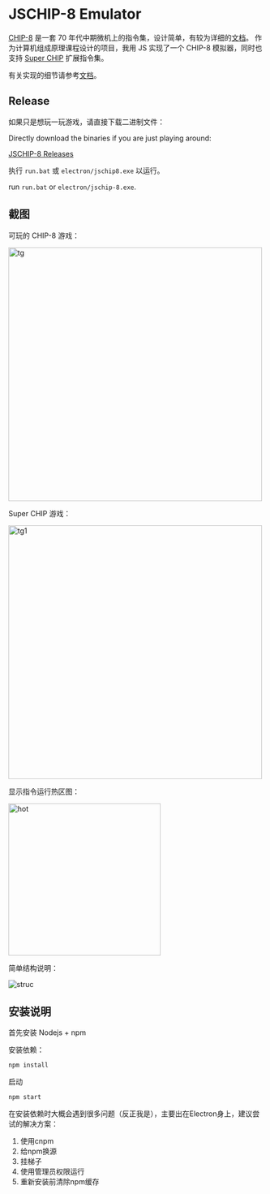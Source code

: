 # JSCHIP-8 Emulator

[CHIP-8](https://en.wikipedia.org/wiki/CHIP-8) 是一套 70 年代中期微机上的指令集，设计简单，有较为详细的[文档](http://devernay.free.fr/hacks/chip8/C8TECH10.HTM)。 作为计算机组成原理课程设计的项目，我用 JS 实现了一个 CHIP-8 模拟器，同时也支持 [Super CHIP](http://devernay.free.fr/hacks/chip8/schip.txt) 扩展指令集。

有关实现的细节请参考[文档](https://sine-img-bed.oss-cn-beijing.aliyuncs.com/projects/jschip8/JSCHIP-8_doc.pdf)。

## Release

如果只是想玩一玩游戏，请直接下载二进制文件：

Directly download the binaries if you are just playing around:

[JSCHIP-8 Releases](https://github.com/ssine/JSCHIP-8/releases)

执行 `run.bat` 或 `electron/jschip8.exe` 以运行。

run `run.bat` or `electron/jschip-8.exe`.

## 截图

可玩的 CHIP-8 游戏：

<img alt="tg" src="https://sine-img-bed.oss-cn-beijing.aliyuncs.com/projects/jschip8/typical_games.png" width=500px/>

Super CHIP 游戏：

<img alt="tg1" src="https://sine-img-bed.oss-cn-beijing.aliyuncs.com/projects/jschip8/typical_games2.png" width=500px/>

显示指令运行热区图：

<img alt="hot" src="https://sine-img-bed.oss-cn-beijing.aliyuncs.com/projects/jschip8/hot_region.png" width=300px/>

简单结构说明：

<img alt="struc" src="https://sine-img-bed.oss-cn-beijing.aliyuncs.com/projects/jschip8/softstruc.png"/>

## 安装说明

首先安装 Nodejs + npm

安装依赖：

```bash
npm install
```

启动

```bash
npm start
```

在安装依赖时大概会遇到很多问题（反正我是），主要出在Electron身上，建议尝试的解决方案：

1. 使用cnpm
2. 给npm换源
3. 挂梯子
4. 使用管理员权限运行
5. 重新安装前清除npm缓存
